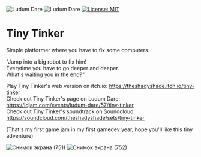 ![Ludum Dare](https://img.shields.io/badge/LudumDare-57-f79122?labelColor=ee5533&link=https%3A%2F%2Fldjam.com%2Fevents%2Fludum-dare%2F56)
![Ludum Dare](https://img.shields.io/badge/LudumDare57-Compo-f79122?labelColor=ee5533&link=https%3A%2F%2Fldjam.com%2Fevents%2Fludum-dare%2F56)
[![License: MIT](https://img.shields.io/badge/License-MIT-green.svg)](https://opensource.org/licenses/MIT)
# Tiny Tinker
Simple platformer where you have to fix some computers.  

"Jump into a big robot to fix him!  
Everytime you have to go deeper and deeper.  
What's waiting you in the end?"  

Play Tiny Tinker's web version on itch.io: https://theshadyshade.itch.io/tiny-tinker  
Check out Tiny Tinker's page on Ludum Dare: https://ldjam.com/events/ludum-dare/57/tiny-tinker  
Check out Tiny Tinker's soundtrack on Soundcloud: https://soundcloud.com/theshadyshade/sets/tiny-tinker
  
(That's my first game jam in my first gamedev year, hope you'll like this tiny adventure)
  
![Снимок экрана (751)](https://github.com/user-attachments/assets/ae63bc8e-5b94-47b4-87e8-d1a82f939cc8)
![Снимок экрана (752)](https://github.com/user-attachments/assets/cd1dcc46-c1d4-4026-920c-53e73fa89dd9)